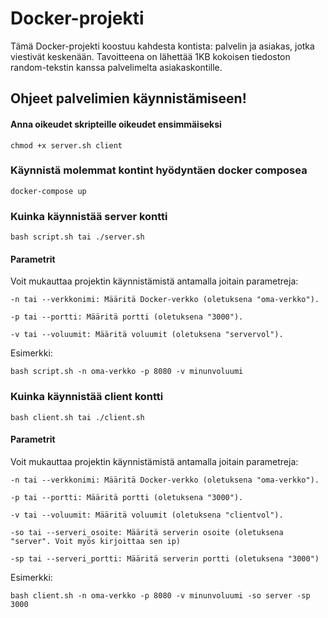 # Docker-projekti

Tämä Docker-projekti koostuu kahdesta kontista: palvelin ja asiakas, jotka viestivät keskenään. 
Tavoitteena on lähettää 1KB kokoisen tiedoston random-tekstin kanssa palvelimelta asiakaskontille.

## Ohjeet palvelimien käynnistämiseen!

#### Anna oikeudet skripteille oikeudet ensimmäiseksi

    chmod +x server.sh client

### Käynnistä molemmat kontint hyödyntäen docker composea
    
    docker-compose up
    
### Kuinka käynnistää server kontti

    bash script.sh tai ./server.sh

#### Parametrit

Voit mukauttaa projektin käynnistämistä antamalla joitain parametreja:

    -n tai --verkkonimi: Määritä Docker-verkko (oletuksena "oma-verkko").

    -p tai --portti: Määritä portti (oletuksena "3000").

    -v tai --voluumit: Määritä voluumit (oletuksena "servervol").

Esimerkki:

    bash script.sh -n oma-verkko -p 8080 -v minunvoluumi

### Kuinka käynnistää client kontti

    bash client.sh tai ./client.sh

#### Parametrit

Voit mukauttaa projektin käynnistämistä antamalla joitain parametreja:

    -n tai --verkkonimi: Määritä Docker-verkko (oletuksena "oma-verkko").

    -p tai --portti: Määritä portti (oletuksena "3000").

    -v tai --voluumit: Määritä voluumit (oletuksena "clientvol").

    -so tai --serveri_osoite: Määritä serverin osoite (oletuksena "server". Voit myös kirjoittaa sen ip)

    -sp tai --serveri_portti: Määritä serverin portti (oletuksena "3000")

Esimerkki:

    bash client.sh -n oma-verkko -p 8080 -v minunvoluumi -so server -sp 3000
